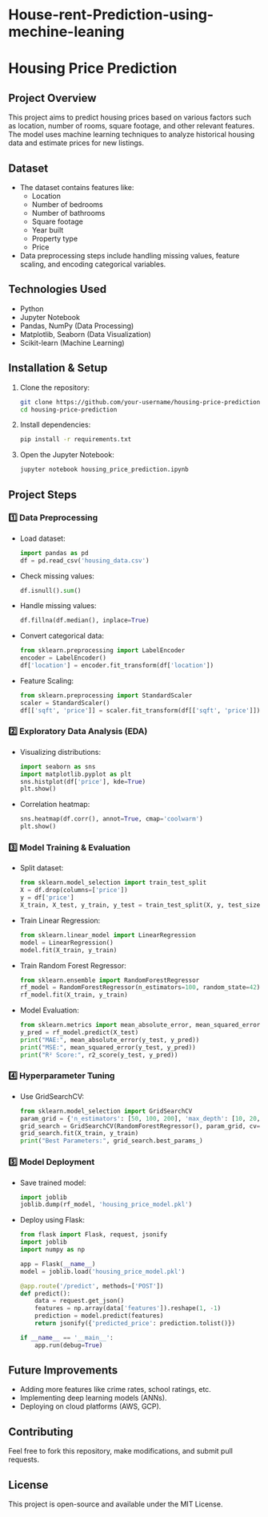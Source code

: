 # House-rent-Prediction-using-mechine-leaning

# **Housing Price Prediction**

## **Project Overview**

This project aims to predict housing prices based on various factors such as location, number of rooms, square footage, and other relevant features. The model uses machine learning techniques to analyze historical housing data and estimate prices for new listings.

## **Dataset**

- The dataset contains features like:
  - Location
  - Number of bedrooms
  - Number of bathrooms
  - Square footage
  - Year built
  - Property type
  - Price
- Data preprocessing steps include handling missing values, feature scaling, and encoding categorical variables.

## **Technologies Used**

- Python
- Jupyter Notebook
- Pandas, NumPy (Data Processing)
- Matplotlib, Seaborn (Data Visualization)
- Scikit-learn (Machine Learning)

## **Installation & Setup**

1. Clone the repository:
   ```sh
   git clone https://github.com/your-username/housing-price-prediction.git
   cd housing-price-prediction
   ```
2. Install dependencies:
   ```sh
   pip install -r requirements.txt
   ```
3. Open the Jupyter Notebook:
   ```sh
   jupyter notebook housing_price_prediction.ipynb
   ```

## **Project Steps**

### **1️⃣ Data Preprocessing**

- Load dataset:
  ```python
  import pandas as pd
  df = pd.read_csv('housing_data.csv')
  ```
- Check missing values:
  ```python
  df.isnull().sum()
  ```
- Handle missing values:
  ```python
  df.fillna(df.median(), inplace=True)
  ```
- Convert categorical data:
  ```python
  from sklearn.preprocessing import LabelEncoder
  encoder = LabelEncoder()
  df['location'] = encoder.fit_transform(df['location'])
  ```
- Feature Scaling:
  ```python
  from sklearn.preprocessing import StandardScaler
  scaler = StandardScaler()
  df[['sqft', 'price']] = scaler.fit_transform(df[['sqft', 'price']])
  ```

### **2️⃣ Exploratory Data Analysis (EDA)**

- Visualizing distributions:
  ```python
  import seaborn as sns
  import matplotlib.pyplot as plt
  sns.histplot(df['price'], kde=True)
  plt.show()
  ```
- Correlation heatmap:
  ```python
  sns.heatmap(df.corr(), annot=True, cmap='coolwarm')
  plt.show()
  ```

### **3️⃣ Model Training & Evaluation**

- Split dataset:
  ```python
  from sklearn.model_selection import train_test_split
  X = df.drop(columns=['price'])
  y = df['price']
  X_train, X_test, y_train, y_test = train_test_split(X, y, test_size=0.2, random_state=42)
  ```
- Train Linear Regression:
  ```python
  from sklearn.linear_model import LinearRegression
  model = LinearRegression()
  model.fit(X_train, y_train)
  ```
- Train Random Forest Regressor:
  ```python
  from sklearn.ensemble import RandomForestRegressor
  rf_model = RandomForestRegressor(n_estimators=100, random_state=42)
  rf_model.fit(X_train, y_train)
  ```
- Model Evaluation:
  ```python
  from sklearn.metrics import mean_absolute_error, mean_squared_error, r2_score
  y_pred = rf_model.predict(X_test)
  print("MAE:", mean_absolute_error(y_test, y_pred))
  print("MSE:", mean_squared_error(y_test, y_pred))
  print("R² Score:", r2_score(y_test, y_pred))
  ```

### **4️⃣ Hyperparameter Tuning**

- Use GridSearchCV:
  ```python
  from sklearn.model_selection import GridSearchCV
  param_grid = {'n_estimators': [50, 100, 200], 'max_depth': [10, 20, None]}
  grid_search = GridSearchCV(RandomForestRegressor(), param_grid, cv=5)
  grid_search.fit(X_train, y_train)
  print("Best Parameters:", grid_search.best_params_)
  ```

### **5️⃣ Model Deployment**

- Save trained model:
  ```python
  import joblib
  joblib.dump(rf_model, 'housing_price_model.pkl')
  ```
- Deploy using Flask:
  ```python
  from flask import Flask, request, jsonify
  import joblib
  import numpy as np

  app = Flask(__name__)
  model = joblib.load('housing_price_model.pkl')

  @app.route('/predict', methods=['POST'])
  def predict():
      data = request.get_json()
      features = np.array(data['features']).reshape(1, -1)
      prediction = model.predict(features)
      return jsonify({'predicted_price': prediction.tolist()})

  if __name__ == '__main__':
      app.run(debug=True)
  ```

## **Future Improvements**

- Adding more features like crime rates, school ratings, etc.
- Implementing deep learning models (ANNs).
- Deploying on cloud platforms (AWS, GCP).

## **Contributing**

Feel free to fork this repository, make modifications, and submit pull requests.

## **License**

This project is open-source and available under the MIT License.


